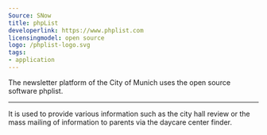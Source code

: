 ```yaml
---
Source: SNow
title: phpList
developerlink: https://www.phplist.com
licensingmodel: open source
logo: /phplist-logo.svg
tags:
- application
---
```

The newsletter platform of the City of Munich uses the open source software phplist.

---

It is used to provide various information such as the city hall review or the mass mailing of information to parents via the daycare center finder.
